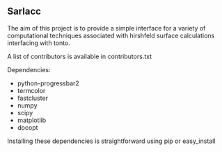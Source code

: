 ## Sarlacc

The aim of this project is to provide a simple interface
for a variety of computational techniques associated
with hirshfeld surface calculations interfacing with tonto. 

A list of contributors is available in contributors.txt

Dependencies:
* python-progressbar2
* termcolor
* fastcluster
* numpy
* scipy
* matplotlib
* docopt

Installing these dependencies is straightforward using pip or easy_install

